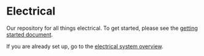 # Electrical

Our repository for all things electrical. To get started, please see the [getting started document](docs/getting-started/getting-started.md).

If you are already set up, go to the [electrical system overview](docs/getting-started/board-overview.md).
